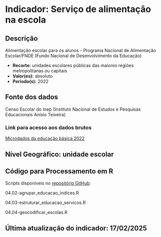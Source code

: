 # Indicador: Serviço de alimentação na escola

## Descrição

Alimentação escolar para os alunos - Programa Nacional de Alimentação Escolar/FNDE (Fundo Nacional de Desenvolvimento da Educação)

- **Recorte:** unidades escolares públicas das maiores regiões metropolitanas ou capitais
- **Valor(es):** absoluto
- **Período(s):** 2022

## Fonte dos dados
Censo Escolar do Inep (Instituto Nacional de Estudos e Pesquisas Educacionais Anísio Teixeira)

### Link para acesso aos dados brutos

[Microdados da educação básica 2022](https://www.gov.br/inep/pt-br/areas-de-atuacao/pesquisas-estatisticas-e-indicadores/censo-escolar/resultados/2022)

## Nível Geográfico: **unidade escolar**

## Código para Processamento em R
Scripts disponíveis no [repositório GitHub](https://github.com/cem-usp/georedus):

04.02-agrupar_educacao_indices.R

04.03-estruturar_educacao_servicos.R 

04.04-geocodificar_escolas.R

## Última atualização do indicador: 17/02/2025
